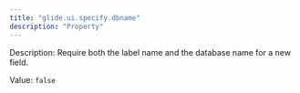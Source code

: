 ```yaml
---
title: "glide.ui.specify.dbname"
description: "Property"
---
```


Description: Require both the label name and the database 
			name for a new field.

Value: `false`